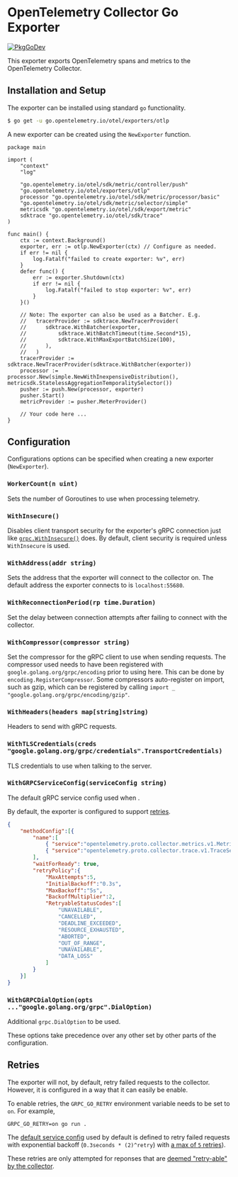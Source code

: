 # OpenTelemetry Collector Go Exporter

[![PkgGoDev](https://pkg.go.dev/badge/go.opentelemetry.io/otel/exporters/otlp)](https://pkg.go.dev/go.opentelemetry.io/otel/exporters/otlp)

This exporter exports OpenTelemetry spans and metrics to the OpenTelemetry Collector.


## Installation and Setup

The exporter can be installed using standard `go` functionality.

```bash
$ go get -u go.opentelemetry.io/otel/exporters/otlp
```

A new exporter can be created using the `NewExporter` function.

```golang
package main

import (
	"context"
	"log"

	"go.opentelemetry.io/otel/sdk/metric/controller/push"
	"go.opentelemetry.io/otel/exporters/otlp"
	processor "go.opentelemetry.io/otel/sdk/metric/processor/basic"
	"go.opentelemetry.io/otel/sdk/metric/selector/simple"
	metricsdk "go.opentelemetry.io/otel/sdk/export/metric"
	sdktrace "go.opentelemetry.io/otel/sdk/trace"
)

func main() {
	ctx := context.Background()
	exporter, err := otlp.NewExporter(ctx) // Configure as needed.
	if err != nil {
		log.Fatalf("failed to create exporter: %v", err)
	}
	defer func() {
		err := exporter.Shutdown(ctx)
		if err != nil {
			log.Fatalf("failed to stop exporter: %v", err)
		}
	}()

	// Note: The exporter can also be used as a Batcher. E.g.
	//   tracerProvider := sdktrace.NewTracerProvider(
	//   	sdktrace.WithBatcher(exporter,
	//   		sdktrace.WithBatchTimeout(time.Second*15),
	//   		sdktrace.WithMaxExportBatchSize(100),
	//   	),
	//   )
	tracerProvider := sdktrace.NewTracerProvider(sdktrace.WithBatcher(exporter))
	processor := processor.New(simple.NewWithInexpensiveDistribution(), metricsdk.StatelessAggregationTemporalitySelector())
	pusher := push.New(processor, exporter)
	pusher.Start()
	metricProvider := pusher.MeterProvider()

	// Your code here ...
}
```

## Configuration

Configurations options can be specified when creating a new exporter (`NewExporter`).

### `WorkerCount(n uint)`

Sets the number of Goroutines to use when processing telemetry.


### `WithInsecure()`

Disables client transport security for the exporter's gRPC connection just like [`grpc.WithInsecure()`](https://pkg.go.dev/google.golang.org/grpc#WithInsecure) does.
By default, client security is required unless `WithInsecure` is used.

### `WithAddress(addr string)`

Sets the address that the exporter will connect to the collector on.
The default address the exporter connects to is `localhost:55680`.

### `WithReconnectionPeriod(rp time.Duration)`

Set the delay between connection attempts after failing to connect with the collector.

### `WithCompressor(compressor string)`

Set the compressor for the gRPC client to use when sending requests.
The compressor used needs to have been registered with `google.golang.org/grpc/encoding` prior to using here.
This can be done by `encoding.RegisterCompressor`.
Some compressors auto-register on import, such as gzip, which can be registered by calling `import _ "google.golang.org/grpc/encoding/gzip"`.

### `WithHeaders(headers map[string]string)`

Headers to send with gRPC requests.

### `WithTLSCredentials(creds "google.golang.org/grpc/credentials".TransportCredentials)`

TLS credentials to use when talking to the server.

### `WithGRPCServiceConfig(serviceConfig string)`

The default gRPC service config used when .

By default, the exporter is configured to support [retries](#retries).

```json
{
	"methodConfig":[{
		"name":[
			{ "service":"opentelemetry.proto.collector.metrics.v1.MetricsService" },
			{ "service":"opentelemetry.proto.collector.trace.v1.TraceService" }
		],
		"waitForReady": true,
		"retryPolicy":{
			"MaxAttempts":5,
			"InitialBackoff":"0.3s",
			"MaxBackoff":"5s",
			"BackoffMultiplier":2,
			"RetryableStatusCodes":[
				"UNAVAILABLE",
				"CANCELLED",
				"DEADLINE_EXCEEDED",
				"RESOURCE_EXHAUSTED",
				"ABORTED",
				"OUT_OF_RANGE",
				"UNAVAILABLE",
				"DATA_LOSS"
			]
		}
	}]
}
```

### `WithGRPCDialOption(opts ..."google.golang.org/grpc".DialOption)`

Additional `grpc.DialOption` to be used.

These options take precedence over any other set by other parts of the configuration.

## Retries

The exporter will not, by default, retry failed requests to the collector.
However, it is configured in a way that it can easily be enable.

To enable retries, the `GRPC_GO_RETRY` environment variable needs to be set to `on`. For example,

```
GRPC_GO_RETRY=on go run .
```

The [default service config](https://github.com/grpc/proposal/blob/master/A6-client-retries.md) used by default is defined to retry failed requests with exponential backoff (`0.3seconds * (2)^retry`) with [a max of `5` retries](https://github.com/open-telemetry/oteps/blob/be2a3fcbaa417ebbf5845cd485d34fdf0ab4a2a4/text/0035-opentelemetry-protocol.md#export-response)).

These retries are only attempted for reponses that are [deemed "retry-able" by the collector](https://github.com/grpc/proposal/blob/master/A6-client-retries.md#validation-of-retrypolicy).
